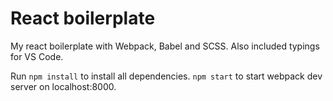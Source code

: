 # React boilerplate
My react boilerplate with Webpack, Babel and  SCSS.
Also included typings for VS Code.

Run `npm install` to install all dependencies.
`npm start` to start webpack dev server on localhost:8000.
